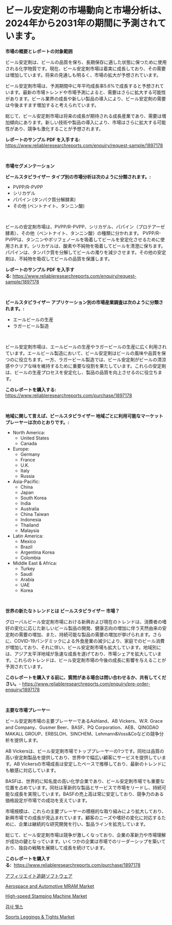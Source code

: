 <p><h1>ビール安定剤の市場動向と市場分析は、2024年から2031年の期間に予測されています。</h1></p><p><strong>市場の概要とレポートの対象範囲</strong></p>
<p><p>ビール安定剤は、ビールの品質を保ち、長期保存に適した状態に保つために使用される化学物質です。現在、ビール安定剤市場は着実に成長しており、その需要は増加しています。将来の見通しも明るく、市場の拡大が予想されています。</p><p>ビール安定剤市場は、予測期間中に年平均成長率5.6%で成長すると予想されています。最新の市場トレンドや市場予測によると、需要はさらに拡大する可能性があります。ビール業界の成長や新しい製品の導入により、ビール安定剤の需要は今後ますます増加すると考えられています。</p><p>総じて、ビール安定剤市場は将来の成長が期待される成長産業であり、需要は増加傾向にあります。新しい技術や製品の導入により、市場はさらに拡大する可能性があり、競争も激化することが予想されます。</p></p>
<p><strong>レポートのサンプル PDF を入手する:</strong> <a href="https://www.reliableresearchreports.com/enquiry/request-sample/1897178">https://www.reliableresearchreports.com/enquiry/request-sample/1897178</a></p>
<p>&nbsp;</p>
<p><strong>市場セグメンテーション</strong></p>
<p><strong>ビールスタビライザー タイプ別の市場分析は次のように分類されます。:</strong></p>
<p><ul><li>PVPP/R-PVPP</li><li>シリカゲル</li><li>パパイン (タンパク質分解酵素)</li><li>その他 (ベントナイト、タンニン酸)</li></ul></p>
<p>&nbsp;</p>
<p><p>ビールの安定剤市場は、PVPP/R-PVPP、シリカゲル、パパイン（プロテアーゼ酵素）、その他（ベントナイト、タンニン酸）の種類に分かれます。 PVPP/R-PVPPは、タンニンやポリフェノールを吸着してビールを安定化させるために使用されます。シリカゲルは、酸素や不純物を吸着してビールを清澄に保ちます。パパインは、タンパク質を分解してビールの濁りを減少させます。その他の安定剤は、不純物を吸収してビールの品質を保護します。</p></p>
<p><strong>レポートのサンプル PDF を入手する:</strong>&nbsp;<a href="https://www.reliableresearchreports.com/enquiry/request-sample/1897178">https://www.reliableresearchreports.com/enquiry/request-sample/1897178</a></p>
<p>&nbsp;</p>
<p><strong> ビールスタビライザー アプリケーション別の市場産業調査は次のように分類されます。:</strong></p>
<p><ul><li>エールビールの生産</li><li>ラガービール製造</li></ul></p>
<p>&nbsp;</p>
<p><p>ビール安定剤市場は、エールビールの生産やラガービールの生産に広く利用されています。エールビール製造において、ビール安定剤はビールの風味や品質を保つのに役立ちます。一方、ラガービール製造では、ビール安定剤がビールの清涼感やクリアな味を維持するために重要な役割を果たしています。これらの安定剤は、ビールの生産プロセスを安定化し、製品の品質を向上させるのに役立ちます。</p></p>
<p><strong>このレポートを購入する:</strong>&nbsp; <a href="https://www.reliableresearchreports.com/purchase/1897178">https://www.reliableresearchreports.com/purchase/1897178</a></p>
<p>&nbsp;</p>
<p><strong>地域に関して言えば、ビールスタビライザー 地域ごとに利用可能なマーケットプレーヤーは次のとおりです。:</strong></p>
<p><ul>
    <li>
        North America:
        <ul>
            <li>United States</li>
            <li>Canada</li>
        </ul>
    </li>
    <li>
        Europe:
        <ul>
            <li>Germany</li>
            <li>France</li>
            <li>U.K.</li>
            <li>Italy</li>
            <li>Russia</li>
        </ul>
    </li>
    <li>
        Asia-Pacific:
        <ul>
            <li>China</li>
            <li>Japan</li>
            <li>South Korea</li>
            <li>India</li>
            <li>Australia</li>
            <li>China Taiwan</li>
            <li>Indonesia</li>
            <li>Thailand</li>
            <li>Malaysia</li>
        </ul>
    </li>
    <li>
        Latin America:
        <ul>
            <li>Mexico</li>
            <li>Brazil</li>
            <li>Argentina Korea</li>
            <li>Colombia</li>
        </ul>
    </li>
    <li>
        Middle East & Africa:
        <ul>
            <li>Turkey</li>
            <li>Saudi</li>
            <li>Arabia</li>
            <li>UAE</li>
            <li>Korea</li>
        </ul>
    </li>
    </ul></p>
<p>&nbsp;</p>
<p><strong>世界の新たなトレンドとは ビールスタビライザー 市場？</strong></p>
<p><p>グローバルビール安定剤市場における新興および現在のトレンドは、消費者の嗜好の変化に応じた新しいビール製品の開発、健康志向の増加に伴う天然由来の安定剤の需要の増加、また、持続可能な製品の需要の増加が挙げられます。さらに、COVID-19パンデミックによる外食産業の減少により、家庭でのビール消費が増加しており、それに伴い、ビール安定剤市場も拡大しています。地域別には、アジア太平洋地域が急速な成長を遂げており、市場シェアを拡大しています。これらのトレンドは、ビール安定剤市場の今後の成長に影響を与えることが予測されています。</p></p>
<p><strong>このレポートを購入する前に、質問がある場合は問い合わせるか、共有してください。</strong>- <a href="https://www.reliableresearchreports.com/enquiry/pre-order-enquiry/1897178">https://www.reliableresearchreports.com/enquiry/pre-order-enquiry/1897178</a></p>
<p>&nbsp;</p>
<p><strong>主要な市場プレーヤー</strong></p>
<p><p>ビール安定剤市場の主要プレーヤーであるAshland、AB Vickers、W.R. Grace and Company、Gusmer Beer、BASF、PQ Corporation、AEB、QINGDAO MAKALL GROUP、ERBSLOH、SINCHEM、Lehmann&Voss&Coなどの競争分析を提供します。</p><p>AB Vickersは、ビール安定剤市場でトッププレーヤーの1つです。同社は品質の高い安定剤製品を提供しており、世界中で幅広い顧客にサービスを提供しています。AB Vickersの市場成長は安定したペースで推移しており、最新のトレンドにも敏感に対応しています。</p><p>BASFは、世界的に知名度の高い化学企業であり、ビール安定剤市場でも重要な位置を占めています。同社は革新的な製品とサービスで市場をリードし、持続可能な成長を実現しています。BASFの売上高は常に安定しており、競争力のある価格設定が市場での成功を支えています。</p><p>市場規模は、これらの主要プレーヤーの積極的な取り組みにより拡大しており、新興市場での成長が見込まれています。顧客のニーズや嗜好の変化に対応するために、企業は継続的な研究開発を行い、製品ラインを拡充しています。</p><p>総じて、ビール安定剤市場は競争が激しくなっており、企業の革新力や市場理解が成功の鍵となっています。いくつかの企業は市場でのリーダーシップを築いており、独自の戦略を展開して成長を続けています。</p></p>
<p><strong>このレポートを購入する:</strong>&nbsp;&nbsp;<a href="https://www.reliableresearchreports.com/purchase/1897178">https://www.reliableresearchreports.com/purchase/1897178</a></p>
<p><p><a href="https://medium.com/@sheliamoneyz1c4jitzdb7wqt/%E3%82%A2%E3%83%95%E3%82%A3%E3%83%AA%E3%82%A8%E3%82%A4%E3%83%88%E8%BF%BD%E8%B7%A1%E3%82%BD%E3%83%95%E3%83%88%E3%82%A6%E3%82%A7%E3%82%A2%E3%81%AE%E5%B8%82%E5%A0%B4%E3%82%B7%E3%82%A7%E3%82%A2%E3%81%AE%E9%80%B2%E5%8C%96%E3%81%A8%E5%B8%82%E5%A0%B4%E6%88%90%E9%95%B7%E3%83%88%E3%83%AC%E3%83%B3%E3%83%892024%E5%B9%B4%E3%81%8B%E3%82%892031%E5%B9%B4%E3%81%BE%E3%81%A7-211c509b9e17">アフィリエイト追跡ソフトウェア</a></p><p><a href="https://view.publitas.com/reportprime-1/aerospace-and-automotive-mram-market-size-evaluating-its-market-trends-growth-and-projections-2024-2031/">Aerospace and Automotive MRAM Market</a></p><p><a href="https://cedar-agate-3da.notion.site/High-speed-Stamping-Machine-Market-Size-Market-Trends-and-Growth-Outlook-forecasted-for-period-fro-f4760c0008b0422fa44d12086e01eb4b">High-speed Stamping Machine Market</a></p><p><a href="https://medium.com/@brendantygibson56776/%EA%B2%80%EC%82%AC-%EC%9B%B0-%EB%A7%88%EC%BC%93-%EC%9C%A0%ED%98%95-%EC%A0%81%EC%9A%A9-%EB%B0%8F-%EC%A7%80%EB%A6%AC%EC%97%90-%EB%8C%80%ED%95%9C-%EC%A2%85%ED%95%A9%EC%A0%81%EC%9D%B8-%ED%8F%89%EA%B0%80-a3d11ae8adba">검사 웰스</a></p><p><a href="https://circular-yam-9b9.notion.site/Sports-Leggings-Tights-Market-Size-2024-2031-Global-Industrial-Analysis-Key-Geographical-Region-7dcb4de769764021ad7d83287f9e987e">Sports Leggings & Tights Market</a></p></p>
